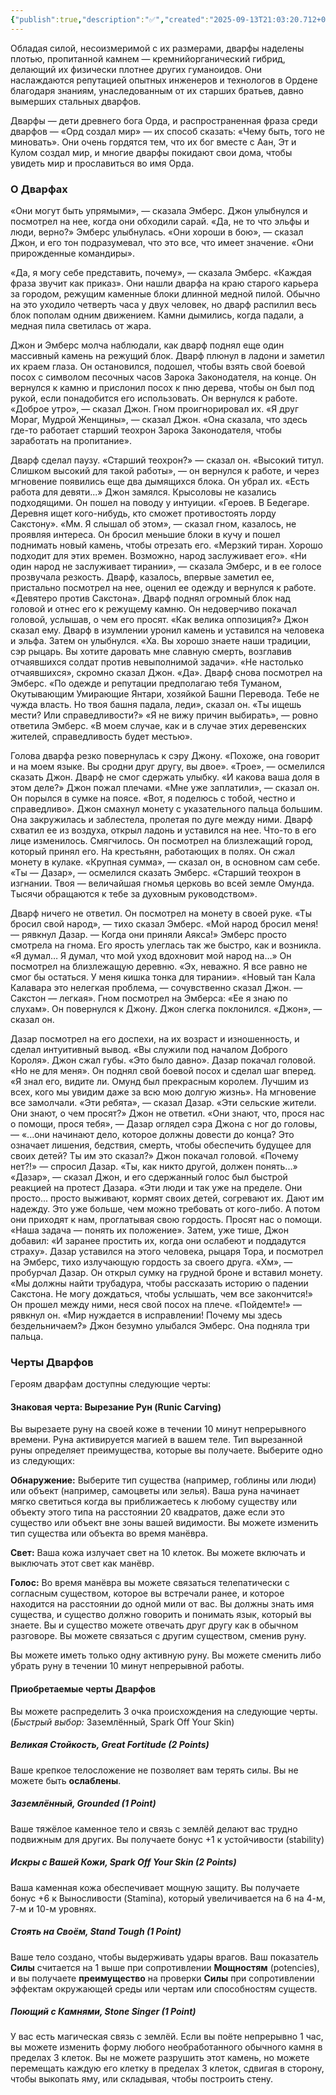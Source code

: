 ```yaml
---
{"publish":true,"description":"✅","created":"2025-09-13T21:03:20.712+02:00","modified":"2025-09-14T00:33:14.778+02:00","cssclasses":""}
---
```



Обладая силой, несоизмеримой с их размерами, дварфы наделены плотью, пропитанной камнем — кремнийорганический гибрид, делающий их физически плотнее других гуманоидов. Они наслаждаются репутацией опытных инженеров и технологов в Ордене благодаря знаниям, унаследованным от их старших братьев, давно вымерших стальных дварфов.

Дварфы — дети древнего бога Орда, и распространенная фраза среди дварфов — «Орд создал мир» — их способ сказать: «Чему быть, того не миновать». Они очень гордятся тем, что их бог вместе с Аан, Эт и Кулом создал мир, и многие дварфы покидают свои дома, чтобы увидеть мир и прославиться во имя Орда.

### О Дварфах
«Они могут быть упрямыми», — сказала Эмберс. Джон улыбнулся и посмотрел на нее, когда они обходили сарай. «Да, не то что эльфы и люди, верно?» Эмберс улыбнулась. «Они хороши в бою», — сказал Джон, и его тон подразумевал, что это все, что имеет значение. «Они прирожденные командиры».

«Да, я могу себе представить, почему», — сказала Эмберс. «Каждая фраза звучит как приказ». 
Они нашли дварфа на краю старого карьера за городом, режущим каменные блоки длинной медной пилой. Обычно на это уходило четверть часа у двух человек, но дварф распилил весь блок пополам одним движением. Камни дымились, когда падали, а медная пила светилась от жара.

Джон и Эмберс молча наблюдали, как дварф поднял еще один массивный камень на режущий блок.
Дварф плюнул в ладони и заметил их краем глаза. Он остановился, подошел, чтобы взять свой боевой посох с символом песочных часов Зарока Законодателя, на конце. Он вернулся к камню и прислонил посох к пню дерева, чтобы он был под рукой, если понадобится его использовать.
Он вернулся к работе.
«Доброе утро», — сказал Джон.
Гном проигнорировал их.
«Я друг Мораг, Мудрой Женщины», — сказал Джон. «Она сказала, что здесь где-то работает старший теохрон Зарока Законодателя, чтобы заработать на пропитание».

Дварф сделал паузу. «Старший теохрон?» — сказал он. «Высокий титул. Слишком высокий для такой работы», — он вернулся к работе, и через мгновение появились еще два дымящихся блока. Он убрал их.
«Есть работа для девяти...» Джон замялся. Крысоловы не казались подходящими. Он пошел на поводу у интуиции. «Героев. В Бедегаре. Деревня ищет кого-нибудь, кто сможет противостоять лорду Сакстону». 
«Мм. Я слышал об этом», — сказал гном, казалось, не проявляя интереса. Он бросил меньшие блоки в кучу и пошел поднимать новый камень, чтобы отрезать его. «Мерзкий тиран. Хорошо подходит для этих времен. Возможно, народ заслуживает его».
«Ни один народ не заслуживает тирании», — сказала Эмберс, и в ее голосе прозвучала резкость. Дварф, казалось, впервые заметил ее, пристально посмотрел на нее, оценил ее одежду и вернулся к работе. 
«Девятеро против Сакстона». Дварф поднял огромный блок над головой и отнес его к режущему камню. Он недоверчиво покачал головой, услышав, о чем его просят. «Как велика оппозиция?»
Джон сказал ему. 
Дварф в изумлении уронил камень и уставился на человека и эльфа. Затем он улыбнулся. «Ха. Вы хорошо знаете наши традиции, сэр рыцарь. Вы хотите даровать мне славную смерть, возглавив отчаявшихся солдат против невыполнимой задачи».
«Не настолько отчаявшихся», скромно сказал Джон.
«Да». Дварф снова посмотрел на Эмберс. «По одежде и репутации предполагаю тебя Туманом, Окутывающим Умирающие Янтари, хозяйкой Башни Перевода. Тебе не чужда власть. Но твоя башня падала, леди», сказал он. «Ты ищешь мести? Или справедливости?»
«Я не вижу причин выбирать», — ровно ответила Эмберс. «В моем случае, как и в случае этих деревенских жителей, справедливость будет местью».

Голова дварфа резко повернулась к сэру Джону. «Похоже, она говорит и на моем языке. Вы сродни друг другу, вы двое».
«Трое», — осмелился сказать Джон.
Дварф не смог сдержать улыбку. «И какова ваша доля в этом деле?»
Джон пожал плечами. «Мне уже заплатили», — сказал он. Он порылся в сумке на поясе. «Вот, я поделюсь с тобой, честно и справедливо».
Джон смахнул монету с указательного пальца большим. Она закружилась и заблестела, пролетая по дуге между ними. Дварф схватил ее из воздуха, открыл ладонь и уставился на нее. Что-то в его лице изменилось. Смягчилось. Он посмотрел на близлежащий город, который принял его. На крестьянн, работающих в полях.
Он сжал монету в кулаке. «Крупная сумма», — сказал он, в основном сам себе.
«Ты — Дазар», — осмелился сказать Эмберс. «Старший теохрон в изгнании. Твоя — величайшая гномья церковь во всей земле Омунда. Тысячи обращаются к тебе за
духовным руководством».

Дварф ничего не ответил. Он посмотрел на монету в своей руке. 
«Ты бросил свой народ», — тихо сказал Эмберс.
«Мой народ бросил меня! — рявкнул Дазар. — Когда они приняли Аякса!»
Эмберс просто смотрела на гнома. Его ярость улеглась так же быстро, как и возникла.
«Я думал… Я думал, что мой уход вдохновит мой народ на…»
Он посмотрел на близлежащую деревню. «Эх, неважно. Я все равно не смог бы остаться. У меня кишка тонка для тирании».
«Новый тан Кала Калавара это нелегкая проблема, — сочувственно сказал Джон. — Сакстон — легкая».
Гном посмотрел на Эмберса: «Ее я знаю по слухам». Он
повернулся к Джону.
Джон слегка поклонился. «Джон», — сказал он.

Дазар посмотрел на его доспехи, на их возраст и изношенность, и сделал интуитивный вывод. «Вы служили под началом Доброго Короля».
Джон сжал губы. «Это было давно».
Дазар покачал головой. «Но не для меня». Он поднял свой боевой посох и сделал шаг вперед. «Я знал его, видите ли. Омунд был прекрасным королем. Лучшим из всех, кого мы увидим даже за всю мою долгую жизнь».
На мгновение все замолчали. «Эти ребята», — сказал Дазар. «Эти сельские жители. Они знают, о чем просят?»
Джон не ответил.
«Они знают, что, прося нас о помощи, прося тебя», — Дазар оглядел сэра Джона с ног до головы, — «...они начинают дело, которое должны довести до конца? Это означает лишения, бедствия, смерть, чтобы обеспечить будущее для своих детей? Ты им это сказал?»
Джон покачал головой. 
«Почему нет?!» — спросил Дазар. «Ты, как никто другой, должен понять...» 
«Дазар», — сказал Джон, и его сдержанный голос был быстрой реакцией на протест Дазара. «Эти люди и так уже на пределе. Они просто... просто выживают, кормят своих детей, согревают их. Дают им надежду. Это уже больше, чем можно требовать от кого-либо. А потом они приходят к нам, проглатывая свою гордость. Просят нас о помощи.
«Наша задача — понять их положение». Затем, уже тише, Джон добавил: «И заранее простить их, когда они ослабеют и поддадутся страху».
Дазар уставился на этого человека, рыцаря Тора, и посмотрел на Эмберс, тихо излучающую гордость за своего друга.
«Хм», — пробурчал Дазар. Он открыл сумку на грудной броне и вставил монету. «Мы должны найти трубадура, чтобы рассказать историю о падении Сакстона. Не могу дождаться, чтобы услышать, чем все закончится!» Он прошел между ними, неся свой посох на плече.
«Пойдемте!» — рявкнул он. «Мир нуждается в исправлении! Почему мы здесь бездельничаем?»
Джон безумно улыбался Эмберс. Она подняла три пальца.
### Черты Дварфов

Героям дварфам доступны следующие черты:

#### Знаковая черта: Вырезание Рун (Runic Carving)
Вы вырезаете руну на своей коже в течении 10 минут непрерывного времени. Руна активируется магией в вашем теле. Тип вырезанной руны определяет преимущества, которые вы получаете. Выберите одно из следующих:

**Обнаружение:** Выберите тип существа (например, гоблины или люди) или объект (например, самоцветы или зелья). Ваша руна начинает мягко светиться когда вы приближаетесь к любому существу или объекту этого типа на расстоянии 20 квадратов, даже если это существо или объект вне зоны вашей видимости. Вы можете изменить тип существа или объекта во время манёвра.

**Свет:** Ваша кожа излучает свет на 10 клеток. Вы можете включать и выключать этот свет как манёвр.

**Голос:** Во время манёвра вы можете связаться телепатически с согласным существом, которое вы встречали ранее, и которое находится на расстоянии до одной мили от вас. Вы должны знать имя существа, и существо должно говорить и понимать язык, который вы знаете. Вы и существо можете отвечать друг другу как в обычном разговоре. Вы можете связаться с другим существом, сменив руну.

Вы можете иметь только одну активную руну. Вы можете сменить либо убрать руну в течении 10 минут непрерывной работы.

#### Приобретаемые черты Дварфов

Вы можете распределить 3 очка происхождения на следующие черты. (*Быстрый выбор:* Заземлённый, Spark Off Your Skin)

##### Великая Стойкость, Great Fortitude (2 Points)

Ваше крепкое телосложение не позволяет вам терять силы. Вы не можете быть **ослаблены**.

##### Заземлённый, Grounded (1 Point)

Ваше тяжёлое каменное тело и связь с землёй делают вас трудно подвижным для других. Вы получаете бонус +1 к устойчивости (stability)

##### Искры с Вашей Кожи, Spark Off Your Skin (2 Points)

Ваша каменная кожа обеспечивает мощную защиту. Вы получаете бонус +6 к Выносливости (Stamina), который увеличивается на 6 на 4-м, 7-м и 10-м уровнях.

##### Стоять на Своём, Stand Tough (1 Point)

Ваше тело создано, чтобы выдерживать удары врагов. Ваш показатель **Силы** считается на 1 выше при сопротивлении **Мощностям** (potencies), и вы получаете **преимущество** на проверки **Силы** при сопротивлении эффектам окружающей среды или чертам или способностям существ.

##### Поющий с Камнями, Stone Singer (1 Point)

У вас есть магическая связь с землёй. Если вы поёте непрерывно 1 час, вы можете изменить форму любого необработанного обычного камня в пределах 3 клеток. Вы не можете разрушить этот камень, но можете перемещать каждую его клетку в пределах 3 клеток, сдвигая в сторону, чтобы выкопать яму, или складывая, чтобы построить стену.
